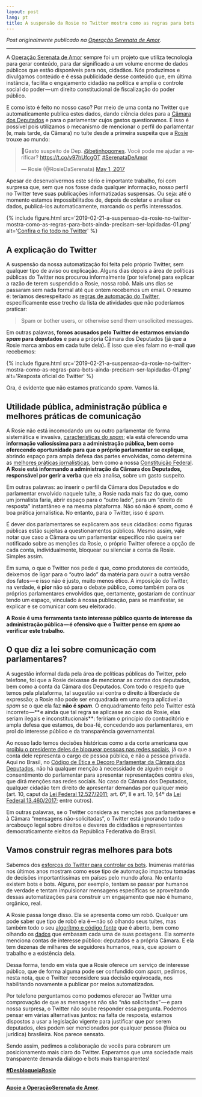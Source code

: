 ```yaml
---
layout: post
lang: pt
title: A suspensão da Rosie no Twitter mostra como as regras para bots ainda precisam ser lapidadas
---
```


_Post originalmente publicado na [Operação Serenata de Amor](https:/medium.com/serenata/a-suspens%C3%A3o-da-rosie-no-twitter-mostra-como-as-regras-para-bots-ainda-precisam-ser-lapidadas-94a0ab8b0003)_.

---

A [Operação Serenata de Amor](https://serenata.ai/) sempre foi um projeto que utiliza tecnologia para gerar conteúdo, para dar significado a um volume enorme de dados públicos que estão disponíveis para nós, cidadãos. Nós produzimos e divulgamos conteúdo e é essa publicidade desse conteúdo que, em última instância, facilita o engajamento cidadão na política e amplia o controle social do poder — um direito constitucional de fiscalização do poder público.

E como isto é feito no nosso caso? Por meio de uma conta no Twitter que automaticamente publica estes dados, dando ciência deles para a [Câmara dos Deputados](https://www.camara.leg.br/) e para o parlamentar cujos gastos questionamos. E isso é possível pois utilizamos o mecanismo de mencionar o perfil do parlamentar (e, mais tarde, da Câmara) no tuíte desde a primeira suspeita que a [Rosie](https://twitter.com/RosieDaSerenata) trouxe ao mundo:

<blockquote class="twitter-tweet" data-lang="en"><p lang="pt" dir="ltr">🚨Gasto suspeito de Dep. <a href="https://twitter.com/betinhogomes?ref_src=twsrc%5Etfw">@betinhogomes</a>. Você pode me ajudar a verificar? <a href="https://t.co/v97hUfcgOT">https://t.co/v97hUfcgOT</a> <a href="https://twitter.com/hashtag/SerenataDeAmor?src=hash&amp;ref_src=twsrc%5Etfw">#SerenataDeAmor</a></p>&mdash; Rosie (@RosieDaSerenata) <a href="https://twitter.com/RosieDaSerenata/status/859137918719467521?ref_src=twsrc%5Etfw">May 1, 2017</a></blockquote>
<script async src="https://platform.twitter.com/widgets.js" charset="utf-8"></script>

Apesar de desenvolvermos este sério e importante trabalho, foi com surpresa que, sem que nos fosse dada qualquer informação, nosso perfil no Twitter teve suas publicações informatizadas suspensas. Ou seja: até o momento estamos impossibilitados de, depois de coletar e analisar os dados, publicá-los automaticamente, marcando os perfis interessados.

{% include figure.html src='2019-02-21-a-suspensao-da-rosie-no-twitter-mostra-como-as-regras-para-bots-ainda-precisam-ser-lapidadas-01.png' alt='<a href="https://twitter.com/RosieDaSerenata/status/1097497396890734597">Confira o fio todo no Twitter</a>' %}

## A explicação do Twitter

A suspensão da nossa automatização foi feita pelo próprio Twitter, sem qualquer tipo de aviso ou explicação. Alguns dias depois a área de políticas públicas do Twitter nos procurou informalmente (por telefone) para explicar a razão de terem suspendido a Rosie, nossa robô. Mais uns dias se passaram sem nada formal até que ontem recebemos um email. O resumo é: teríamos desrespeitado as [regras de automação do Twitter](https://help.twitter.com/en/rules-and-policies/twitter-automation), especificamente esse trecho da lista de atividades que não poderíamos praticar:

> Spam or bother users, or otherwise send them unsolicited messages.

Em outras palavras, **fomos acusados pelo Twitter de estarmos enviando _spam_ para deputados** e para a própria Câmara dos Deputados (já que a Rosie marca ambos em cada tuíte dela)**.** É isso que eles falam no e-mail que recebemos:

{% include figure.html src='2019-02-21-a-suspensao-da-rosie-no-twitter-mostra-como-as-regras-para-bots-ainda-precisam-ser-lapidadas-01.png' alt='Resposta oficial do Twitter' %}

Ora, é evidente que não estamos praticando _spam_. Vamos lá.

## Utilidade pública, administração pública e melhores práticas de comunicação

A Rosie não está incomodando um ou outro parlamentar de forma sistemática e invasiva, [características do _spam_](http://antispam.br/conceito/); ela está oferecendo uma **informação valiosíssima para a administração pública, bem como oferecendo oportunidade para que o próprio parlamentar se explique**, abrindo espaço para ampla defesa das partes envolvidas, como determina as [melhores práticas jornalísticas](https://fenaj.org.br/wp-content/uploads/2014/06/04-codigo_de_etica_dos_jornalistas_brasileiros.pdf), bem como a nossa [Constituição Federal](http://www.planalto.gov.br/ccivil_03/Constituicao/Constituicao.htm). **A Rosie está informando a administração da Câmara dos Deputados, responsável por gerir a verba** que ela analisa, sobre um gasto suspeito.

Em outras palavras: ao inserir o perfil da Câmara dos Deputados e do parlamentar envolvido naquele tuíte, a Rosie nada mais faz do que, como um jornalista faria, abrir espaço para o “outro lado”, para um “direito de resposta” instantâneo e na mesma plataforma. Não só não é _spam_, como é boa prática jornalística. No entanto, para o Twitter, isso é _spam_.

É dever dos parlamentares se explicarem aos seus cidadãos: como figuras públicas estão sujeitas a questionamentos públicos. Mesmo assim, vale notar que caso a Câmara ou um parlamentar específico não queira ser notificado sobre as menções da Rosie, o próprio Twitter oferece a opção de cada conta, individualmente, bloquear ou silenciar a conta da Rosie. Simples assim.

Em suma, o que o Twitter nos pede é que, como produtores de conteúdo, deixemos de ligar para o “outro lado” da matéria para ouvir a outra versão dos fatos — e isso não é justo, muito menos ético. A imposição do Twitter, na verdade, é **pior** não só para o debate público, como também para os próprios parlamentares envolvidos que, certamente, gostariam de continuar tendo um espaço, vinculado à nossa publicação, para se manifestar, se explicar e se comunicar com seu eleitorado.

**A Rosie é uma ferramenta tanto interesse público quanto de interesse da administração pública — é ofensivo que o Twitter pense em _spam_ ao verificar este trabalho.**

## O que diz a lei sobre comunicação com parlamentares?

A sugestão informal dada pela área de políticas públicas do Twitter, pelo telefone, foi que a Rosie deixasse de mencionar as contas dos deputados, bem como a conta da Câmara dos Deputados. Com todo o respeito que temos pela plataforma, tal sugestão vai contra o direito à liberdade de expressão; a Rosie não pode ser enquadrada em uma regra aplicável a _spam_ se o que ela faz **não é _spam_**. O enquadramento feito pelo Twitter está incorreto —** e ainda que tal regra se aplicasse ao caso da Rosie, elas seriam ilegais e inconstitucionais**: feririam o princípio do contraditório e ampla defesa que estamos, de boa-fé, concedendo aos parlamentares, em prol do interesse público e da transparência governamental.

Ao nosso lado temos decisões históricas como a da corte americana que [proibiu o presidente deles de bloquear pessoas nas redes sociais](https://www.theguardian.com/us-news/2018/may/23/trump-twitter-block-ruling-court-public-forum-account), já que a conta dele representa o cargo de pessoa pública, e não a pessoa privada. Aqui no Brasil, no [Código de Ética e Decoro Parlamentar da Câmara dos Deputados](http://www2.camara.leg.br/a-camara/estruturaadm/eticaedecoro), não há qualquer menção à necessidade de alguém exigir o consentimento do parlamentar para apresentar representações contra eles, que dirá menções nas redes sociais. No caso da Câmara dos Deputados, qualquer cidadão tem direito de apresentar demandas por qualquer meio (art. 10, caput da [Lei Federal 12.527/2011](http://www.planalto.gov.br/ccivil_03/_Ato2011-2014/2011/Lei/L12527.htm); art. 6º, II e art. 10, §4º da [Lei Federal 13.460/2017](http://www.planalto.gov.br/ccivil_03/_ato2015-2018/2017/lei/L13460.htm); entre outros).

Em outras palavras, se o Twitter considera as menções aos parlamentares e à Câmara “mensagens não-solicitadas”, o Twitter está ignorando todo o arcabouço legal sobre direitos e deveres de cidadãos e representantes democraticamente eleitos da República Federativa do Brasil.

## Vamos construir regras melhores para bots

Sabemos dos [esforços do Twitter para controlar os bots](https://blog.twitter.com/en_us/topics/company/2018/how-twitter-is-fighting-spam-and-malicious-automation.html). Inúmeras matérias nos últimos anos mostram como esse tipo de automação impactou tomadas de decisões importantíssimas em países pelo mundo afora. No entanto existem bots e bots. Alguns, por exemplo, tentam se passar por humanos de verdade e tentam impulsionar mensagens específicas se aproveitando dessas automatizações para construir um engajamento que não é humano, orgânico, real.

A Rosie passa longe disso. Ela se apresenta como um robô. Qualquer um pode saber que tipo de robô ela é — não só olhando seus tuítes, mas também todo o seu [algorítmo e código fonte](https://github.com/okfn-brasil/serenata-de-amor/) que é aberto, bem como olhando os [dados](https://github.com/okfn-brasil/serenata-toolbox/) que embasam cada uma de suas postagens. Ela somente menciona contas de interesse público: deputados e a própria Câmara. E ela tem dezenas de milhares de seguidores humanos, reais, que apoiam o trabalho e a existência dela.

Dessa forma, tendo em vista que a Rosie oferece um serviço de interesse público, que de forma alguma pode ser confundido com _spam_, pedimos, nesta nota, que o Twitter reconsidere sua decisão equivocada, nos habilitando novamente a publicar por meios automatizados.

Por telefone perguntamos como podemos oferecer ao Twitter uma comprovação de que as mensagens não são “não solicitadas” — e para nossa surpresa, o Twitter não soube responder essa pergunta. Podemos pensar em várias alternativas juntos: na falta de resposta, estamos dispostos a usar a legislação vigente para justificar que por serem deputados, eles podem ser mencionados por qualquer pessoa (física ou jurídica) brasileira. Nos parece sensato.

Sendo assim, pedimos a colaboração de vocês para cobrarem um posicionamento mais claro do Twitter. Esperamos que uma sociedade mais transparente demanda diálogo e bots mais transparentes!

[**#DesbloqueiaRosie**](https://twitter.com/search?q=%23DesbloqueiaRosie)

---

[**Apoie a OperaçãoSerenata de Amor**](https://apoia.se/serenata).